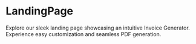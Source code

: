 # LandingPage
Explore our sleek landing page showcasing an intuitive Invoice Generator. Experience easy customization and seamless PDF generation.
